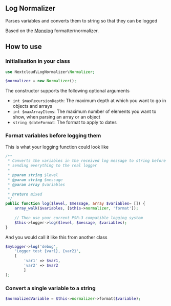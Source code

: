 <!--
  - SPDX-FileCopyrightText: 2016 Nextcloud GmbH and Nextcloud contributors
  - SPDX-FileCopyrightText: 2015 Olivier Paroz <dev-lognormalizer@interfasys.ch>
  - SPDX-License-Identifier: CC0-1.0
-->
## Log Normalizer 

Parses variables and converts them to string so that they can be logged

Based on the [Monolog](https://github.com/Seldaek/monolog) formatter/normalizer.

## How to use

### Initialisation in your class

```php
use Nextcloud\LogNormalizer\Normalizer;

$normalizer = new Normalizer();
```

The constructor supports the following optional arguments

* `int $maxRecursionDepth`: The maximum depth at which you want to go in objects and arrays
* `int $maxArrayItems`: The maximum number of elements you want to show, when parsing an array or an object
* `string $dateFormat`: The format to apply to dates

### Format variables before logging them

This is what your logging function could look like

```php
/**
 * Converts the variables in the received log message to string before
 * sending everything to the real logger
 *
 * @param string $level
 * @param string $message
 * @param array $variables
 *
 * @return mixed
 */
public function log($level, $message, array $variables= []) {
	array_walk($variables, [$this->normalizer, 'format']);
	
	// Then use your current PSR-3 compatible logging system
	$this->logger->log($level, $message, $variables);
}
```	

And you would call it like this from another class

```php
$myLogger->log('debug',
	'Logger test {var1}, {var2}',
	[
		'var1' => $var1,
		'var2' => $var2
		]
);
```

### Convert a single variable to a string

```php
$normalizedVariable = $this->normalizer->format($variable);
```
